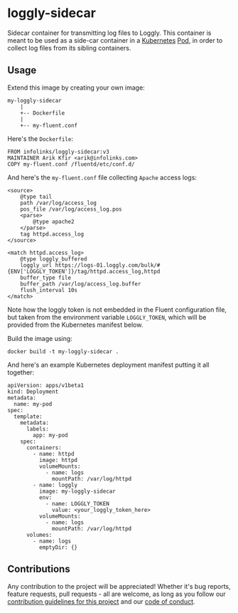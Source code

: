 # loggly-sidecar

Sidecar container for transmitting log files to Loggly. This container
is meant to be used as a side-car container in a [Kubernetes](https://kubernetes.io)
[Pod](https://kubernetes.io/docs/concepts/workloads/pods/pod/), in order
to collect log files from its sibling containers.

## Usage

Extend this image by creating your own image:

    my-loggly-sidecar
        |
        +-- Dockerfile
        |
        +-- my-fluent.conf

Here's the `Dockerfile`:

    FROM infolinks/loggly-sidecar:v3
    MAINTAINER Arik Kfir <arik@infolinks.com>
    COPY my-fluent.conf /fluentd/etc/conf.d/

And here's the `my-fluent.conf` file collecting `Apache` access logs:

    <source>
        @type tail
        path /var/log/access_log
        pos_file /var/log/access_log.pos
        <parse>
            @type apache2
        </parse>
        tag httpd.access_log
    </source>

    <match httpd.access_log>
        @type loggly_buffered
        loggly_url https://logs-01.loggly.com/bulk/#{ENV['LOGGLY_TOKEN']}/tag/httpd.access_log,httpd
        buffer_type file
        buffer_path /var/log/access_log.buffer
        flush_interval 10s
    </match>

Note how the loggly token is not embedded in the Fluent configuration
file, but taken from the environment variable `LOGGLY_TOKEN`, which will
be provided from the Kubernetes manifest below.

Build the image using:

    docker build -t my-loggly-sidecar .

And here's an example Kubernetes deployment manifest putting it all
together:

    apiVersion: apps/v1beta1
    kind: Deployment
    metadata:
      name: my-pod
    spec:
      template:
        metadata:
          labels:
            app: my-pod
        spec:
          containers:
            - name: httpd
              image: httpd
              volumeMounts:
                - name: logs
                  mountPath: /var/log/httpd
            - name: loggly
              image: my-loggly-sidecar
              env:
                - name: LOGGLY_TOKEN
                  value: <your_loggly_token_here>
              volumeMounts:
                - name: logs
                  mountPath: /var/log/httpd
          volumes:
            - name: logs
              emptyDir: {}

## Contributions

Any contribution to the project will be appreciated! Whether it's bug
reports, feature requests, pull requests - all are welcome, as long as
you follow our [contribution guidelines for this project](CONTRIBUTING.md)
and our [code of conduct](CODE_OF_CONDUCT.md).

